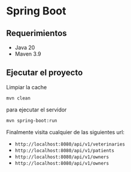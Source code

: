 # Spring Boot

## Requerimientos

- Java 20
- Maven 3.9

## Ejecutar el proyecto

Limpiar la cache

```bash
mvn clean
```

para ejecutar el servidor

```bash
mvn spring-boot:run
```
Finalmente visita cualquier de las siguientes url: 

* `http://localhost:8080/api/v1/veterinaries`
* `http://localhost:8080/api/v1/patients`
* `http://localhost:8080/api/v1/owners`
* `http://localhost:8080/api/v1/owners`


